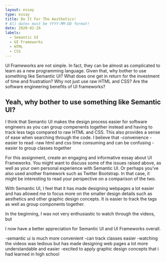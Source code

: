 ```yaml
---
layout: essay
type: essay
title: Do It For The Aesthetics!
# All dates must be YYYY-MM-DD format!
date: 2020-02-26
labels:
  - Semantic UI
  - UI Frameworks
  - HTML
  - CSS
---
```


UI Frameworks are not simple. In fact, they can be almost as complicated to learn as a new programming language. 
Given that, why bother to use something like Semantic UI? What does one get in return for the investment of time 
and frustration? Why not just use raw HTML and CSS? Are the software engineering benefits of UI frameworks?

## Yeah, why bother to use something like Semantic UI?

I think that Semantic UI makes the design process easier for software engineers as you can group compenents together instead and having to track less tags compared to raw HTML and CSS. This also provides a sense of ease when searching through the code. 
I believe that
-convenience
-easier to read
-raw html and css time consuming and can be confusing
-easier to group classes together

For this assignment, create an engaging and informative essay about UI Frameworks. 
You might want to discuss some of the issues raised above, as well as your own personal experience with Semantic UI. 
Or perhaps you’ve also used another framework such as Twitter Bootstrap. In that case, it might be interesting to 
read your perspective on a comparison of the two.

With Semantic UI, I feel that it has made designing webpages a lot easier and has allowed me to focus more on the smaller design details such as aesthetics and other graphic design concepts. It is easier to track the tags as well as group components together. 

In the beginning, I was not very enthusiastic to watch through the videos, but

I now have a better appreciation for Semantic UI and UI Frameworks overall.

-semantic ui is much more convenient
-can track classes easier
-watching the videos was tedious but has made designing web pages a lot more understandable and easier
-excited to apply graphic design concepts that i had learned in high school
